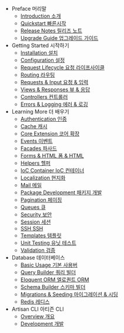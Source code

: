 - Preface 머리말
    - [Introduction 소개](/docs/introduction)
    - [Quickstart 빠른시작](/docs/quick)
    - [Release Notes 릴리즈 노트](/docs/releases)
    - [Upgrade Guide 업그레이드 가이드](/docs/upgrade)
- Getting Started 시작하기
    - [Installation 설치](/docs/installation)
    - [Configuration 설정](/docs/configuration)
    - [Request Lifecycle 요청 라이프사이클](/docs/lifecycle)
    - [Routing 라우팅](/docs/routing)
    - [Requests & Input 요청 & 입력](/docs/requests)
    - [Views & Responses 뷰 & 응답](/docs/responses)
    - [Controllers 컨트롤러](/docs/controllers)
    - [Errors & Logging 에러 & 로깅](/docs/errors)
- Learning More 더 배우기
    - [Authentication 인증](/docs/security)
    - [Cache 캐시](/docs/cache)
    - [Core Extension 코어 확장](/docs/extending)
    - [Events 이벤트](/docs/events)
    - [Facades 파사드](/docs/facades)
    - [Forms & HTML 폼 & HTML](/docs/html)
    - [Helpers 헬퍼](/docs/helpers)
    - [IoC Container IoC 컨테이너](/docs/ioc)
    - [Localization 현지화](/docs/localization)
    - [Mail 메일](/docs/mail)
    - [Package Development 패키지 개발](/docs/packages)
    - [Pagination 페이징](/docs/pagination)
    - [Queues 큐](/docs/queues)
    - [Security 보안](/docs/security)
    - [Session 세션](/docs/session)
    - [SSH SSH](/docs/ssh)
    - [Templates 템플릿](/docs/templates)
    - [Unit Testing 유닛 테스트](/docs/testing)
    - [Validation 검증](/docs/validation)
- Database 데이터베이스
    - [Basic Usage 기본 사용버](/docs/database)
    - [Query Builder 쿼리 빌더](/docs/queries)
    - [Eloquent ORM 엘로퀀트 ORM](/docs/eloquent)
    - [Schema Builder 스키마 빌더](/docs/schema)
    - [Migrations & Seeding 마이그레이션 & 시딩](/docs/migrations)
    - [Redis 레디스](/docs/redis)
- Artisan CLI 아티즌 CLI
    - [Overview 개요](/docs/artisan)
    - [Development 개발](/docs/commands)